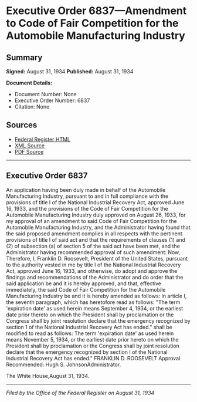 # Executive Order 6837—Amendment to Code of Fair Competition for the Automobile Manufacturing Industry

## Summary

**Signed:** August 31, 1934
**Published:** August 31, 1934

**Document Details:**
- Document Number: None
- Executive Order Number: 6837
- Citation: None

## Sources
- [Federal Register HTML](https://www.presidency.ucsb.edu/documents/executive-order-6837-amendment-code-fair-competition-for-the-automobile-manufacturing)
- [XML Source](None)
- [PDF Source](None)

---

## Executive Order 6837

An application having been duly made in behalf of the Automobile Manufacturing Industry, pursuant to and in full compliance with the provisions of title I of the National Industrial Recovery Act, approved June 16, 1933, and the provisions of the Code of Fair Competition for the Automobile Manufacturing Industry duly approved on August 26, 1933, for my approval of an amendment to said Code of Fair Competition for the Automobile Manufacturing Industry, and the Administrator having found that the said proposed amendment complies in all respects with the pertinent provisions of title I of said act and that the requirements of clauses (1) and (2) of subsection (a) of section 5 of the said act have been met, and the Administrator having recommended approval of such amendment:
Now, Therefore, I, Franklin D. Roosevelt, President of the United States, pursuant to the authority vested in me by title I of the National Industrial Recovery Act, approved June 16, 1933, and otherwise, do adopt and approve the findings and recommendations of the Administrator and do order that the said application be and it is hereby approved, and that, effective immediately, the said Code of Fair Competition for the Automobile Manufacturing Industry be and it is hereby amended as follows:
In article I, the seventh paragraph, which has heretofore read as follows:
"The term 'expiration date' as used herein means September 4, 1934, or the earliest date prior thereto on which the President shall by proclamation or the Congress shall by joint resolution declare that the emergency recognized by section 1 of the National Industrial Recovery Act has ended."
shall be modified to read as follows:
The term 'expiration date' as used herein means November 5, 1934, or the earliest date prior hereto on which the President shall by proclamation or the Congress shall by joint resolution declare that the emergency recognized by section I of the National Industrial Recovery Act has ended."
FRANKLIN D. ROOSEVELT
Approval Recommended:
Hugh S. JohnsonAdministrator.

The White House,August 31, 1934.

---

*Filed by the Office of the Federal Register on August 31, 1934*
